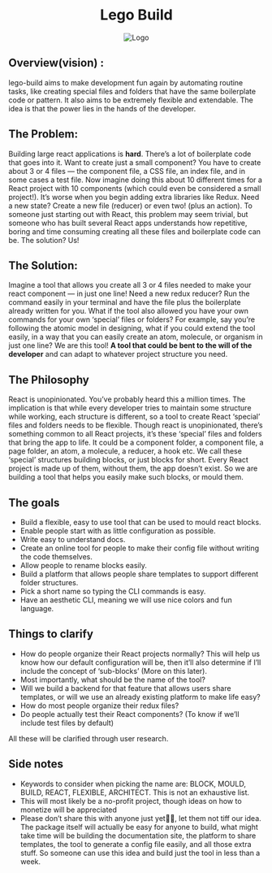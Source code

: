 <h1 align="center">Lego Build</h1>

<p align="center"><img src="https://honeysuckle-seat-ff8.notion.site/image/https%3A%2F%2Fs3-us-west-2.amazonaws.com%2Fsecure.notion-static.com%2F52c65f85-50f8-41c0-a2b9-5395121cd471%2FNotionIcon.png?table=block&id=c70fed83-ed58-441c-8e20-1e59f04d0578&spaceId=4d429720-3a01-4110-bdd0-27238aaec84d&width=250&userId=&cache=v2"  alt="Logo" /></p>

## Overview(vision) :
lego-build aims to make development fun again by automating routine tasks, like creating special files and folders that have the same boilerplate code or pattern. It also aims to be extremely flexible and extendable. The idea is that the power lies in the hands of the developer.

## The Problem:
Building large react applications is **hard**. There’s a lot of boilerplate code that goes into it. Want to create just a small component? You have to create about 3 or 4 files — the component file, a CSS file, an index file, and in some cases a test file. Now imagine doing this about 10 different times for a React project with 10 components (which could even be considered a small project!). It’s worse when you begin adding extra libraries like Redux. Need a new state? Create a new file (reducer) or even two! (plus an action). To someone just starting out with React, this problem may seem trivial, but someone who has built several React apps understands how repetitive, boring and time consuming creating all these files and boilerplate code can be. The solution? Us!

## The Solution:
Imagine a tool that allows you create all 3 or 4 files needed to make your react component — in just one line! Need a new redux reducer? Run the command easily in your terminal and have the file plus the boilerplate already written for you. What if the tool also allowed you have your own commands for your own ‘special’ files or folders? For example, say you’re following the atomic model in designing, what if you could extend the tool easily, in a way that you can easily create an atom, molecule, or organism in just one line? We are this tool! **A tool that could be bent to the will of the developer** and can adapt to whatever project structure you need.

## The Philosophy
React is unopinionated. You’ve probably heard this a million times. The implication is that while every developer tries to maintain some structure while working, each structure is different, so a tool to create React ‘special’ files and folders needs to be flexible. Though react is unopinionated, there’s something common to all React projects, it’s these ‘special’ files and folders that bring the app to life. It could be a component folder, a component file, a page folder, an atom, a molecule, a reducer, a hook etc. We call these ‘special’ structures building blocks, or just blocks for short. Every React project is made up of them, without them, the app doesn’t exist. So we are building a tool that helps you easily make such blocks, or mould them.

## The goals

- Build a flexible, easy to use tool that can be used to mould react blocks.
- Enable people start with as little configuration as possible.
- Write easy to understand docs.
- Create an online tool for people to make their config file without writing the code themselves.
- Allow people to rename blocks easily.
- Build a platform that allows people share templates to support different folder structures.
- Pick a short name so typing the CLI commands is easy.
- Have an aesthetic CLI, meaning we will use nice colors and fun language.

## Things to clarify

- How do people organize their React projects normally? This will help us know how our default configuration will be, then it’ll also determine if I’ll include the concept of ‘sub-blocks’ (More on this later).
- Most importantly, what should be the name of the tool?
- Will we build a backend for that feature that allows users share templates, or will we use an already existing platform to make life easy?
- How do most people organize their redux files?
- Do people actually test their React components? (To know if we’ll include test files by default)

 All these will be clarified through user research.
 
## Side notes
- Keywords to consider when picking the name are: BLOCK, MOULD, BUILD, REACT, FLEXIBLE, ARCHITECT. This is not an exhaustive list.
- This will most likely be a no-profit project, though ideas on how to monetize will be appreciated
- Please don’t share this with anyone just yet🤲🏾, let them not tiff our idea. The package itself will actually be easy for anyone to build, what might take time will be building the documentation site, the platform to share templates, the tool to generate a config file easily, and all those extra stuff. So someone can use this idea and build just the tool in less than a week.


